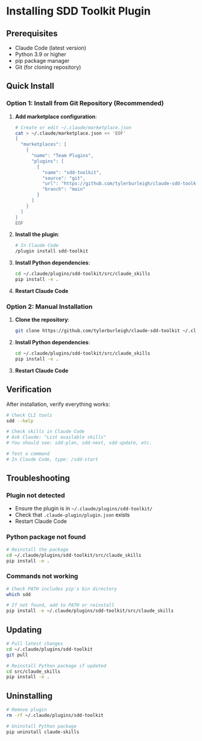 # Installing SDD Toolkit Plugin

## Prerequisites

- Claude Code (latest version)
- Python 3.9 or higher
- pip package manager
- Git (for cloning repository)

## Quick Install

### Option 1: Install from Git Repository (Recommended)

1. **Add marketplace configuration**:
   ```bash
   # Create or edit ~/.claude/marketplace.json
   cat > ~/.claude/marketplace.json << 'EOF'
   {
     "marketplaces": [
       {
         "name": "Team Plugins",
         "plugins": [
           {
             "name": "sdd-toolkit",
             "source": "git",
             "url": "https://github.com/tylerburleigh/claude-sdd-toolkit",
             "branch": "main"
           }
         ]
       }
     ]
   }
   EOF
   ```

2. **Install the plugin**:
   ```bash
   # In Claude Code
   /plugin install sdd-toolkit
   ```

3. **Install Python dependencies**:
   ```bash
   cd ~/.claude/plugins/sdd-toolkit/src/claude_skills
   pip install -e .
   ```

4. **Restart Claude Code**

### Option 2: Manual Installation

1. **Clone the repository**:
   ```bash
   git clone https://github.com/tylerburleigh/claude-sdd-toolkit ~/.claude/plugins/sdd-toolkit
   ```

2. **Install Python dependencies**:
   ```bash
   cd ~/.claude/plugins/sdd-toolkit/src/claude_skills
   pip install -e .
   ```

3. **Restart Claude Code**

## Verification

After installation, verify everything works:

```bash
# Check CLI tools
sdd --help

# Check skills in Claude Code
# Ask Claude: "List available skills"
# You should see: sdd-plan, sdd-next, sdd-update, etc.

# Test a command
# In Claude Code, type: /sdd-start
```

## Troubleshooting

### Plugin not detected
- Ensure the plugin is in `~/.claude/plugins/sdd-toolkit/`
- Check that `.claude-plugin/plugin.json` exists
- Restart Claude Code

### Python package not found
```bash
# Reinstall the package
cd ~/.claude/plugins/sdd-toolkit/src/claude_skills
pip install -e .
```

### Commands not working
```bash
# Check PATH includes pip's bin directory
which sdd

# If not found, add to PATH or reinstall
pip install -e ~/.claude/plugins/sdd-toolkit/src/claude_skills
```

## Updating

```bash
# Pull latest changes
cd ~/.claude/plugins/sdd-toolkit
git pull

# Reinstall Python package if updated
cd src/claude_skills
pip install -e .
```

## Uninstalling

```bash
# Remove plugin
rm -rf ~/.claude/plugins/sdd-toolkit

# Uninstall Python package
pip uninstall claude-skills
```
